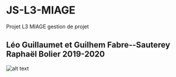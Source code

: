 # JS-L3-MIAGE
Projet L3 MIAGE gestion de projet

## Léo Guillaumet et Guilhem Fabre--Sauterey Raphaël Bolier 2019-2020
![alt text](https://juniormiageconcept.com/wp-content/uploads/2019/03/nouveaumiageslider.jpg "Logo Miage")
